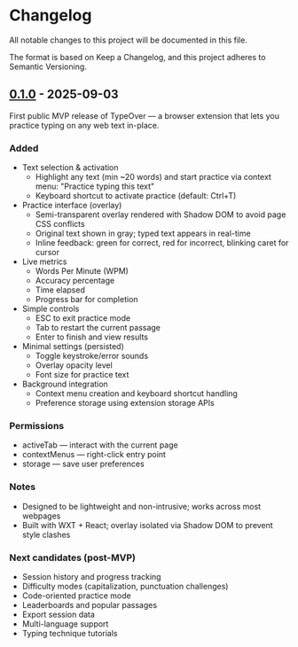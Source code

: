 # Changelog

All notable changes to this project will be documented in this file.

The format is based on Keep a Changelog, and this project adheres to Semantic Versioning.

## [0.1.0] - 2025-09-03

First public MVP release of TypeOver — a browser extension that lets you practice typing on any web text in-place.

### Added

- Text selection & activation
  - Highlight any text (min ~20 words) and start practice via context menu: "Practice typing this text"
  - Keyboard shortcut to activate practice (default: Ctrl+T)
- Practice interface (overlay)
  - Semi-transparent overlay rendered with Shadow DOM to avoid page CSS conflicts
  - Original text shown in gray; typed text appears in real-time
  - Inline feedback: green for correct, red for incorrect, blinking caret for cursor
- Live metrics
  - Words Per Minute (WPM)
  - Accuracy percentage
  - Time elapsed
  - Progress bar for completion
- Simple controls
  - ESC to exit practice mode
  - Tab to restart the current passage
  - Enter to finish and view results
- Minimal settings (persisted)
  - Toggle keystroke/error sounds
  - Overlay opacity level
  - Font size for practice text
- Background integration
  - Context menu creation and keyboard shortcut handling
  - Preference storage using extension storage APIs

### Permissions

- activeTab — interact with the current page
- contextMenus — right-click entry point
- storage — save user preferences

### Notes

- Designed to be lightweight and non-intrusive; works across most webpages
- Built with WXT + React; overlay isolated via Shadow DOM to prevent style clashes

### Next candidates (post-MVP)

- Session history and progress tracking
- Difficulty modes (capitalization, punctuation challenges)
- Code-oriented practice mode
- Leaderboards and popular passages
- Export session data
- Multi-language support
- Typing technique tutorials

[0.1.0]: https://github.com/LETHEVIET/type-over/releases/tag/v0.1.0

